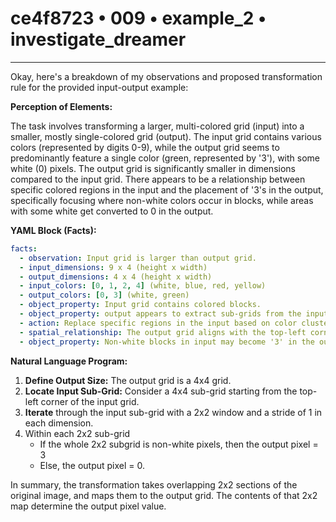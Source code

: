 # ce4f8723 • 009 • example_2 • investigate_dreamer

---
Okay, here's a breakdown of my observations and proposed transformation rule for the provided input-output example:

**Perception of Elements:**

The task involves transforming a larger, multi-colored grid (input) into a smaller, mostly single-colored grid (output). The input grid contains various colors (represented by digits 0-9), while the output grid seems to predominantly feature a single color (green, represented by '3'), with some white (0) pixels. The output grid is significantly smaller in dimensions compared to the input grid. There appears to be a relationship between specific colored regions in the input and the placement of '3's in the output, specifically focusing where non-white colors occur in blocks, while areas with some white get converted to 0 in the output.

**YAML Block (Facts):**



```yaml
facts:
  - observation: Input grid is larger than output grid.
  - input_dimensions: 9 x 4 (height x width)
  - output_dimensions: 4 x 4 (height x width)
  - input_colors: [0, 1, 2, 4] (white, blue, red, yellow)
  - output_colors: [0, 3] (white, green)
  - object_property: Input grid contains colored blocks.
  - object_property: output appears to extract sub-grids from the input.
  - action: Replace specific regions in the input based on color clusters.
  - spatial_relationship: The output grid aligns with the top-left corner of the input grid.
  - object_property: Non-white blocks in input may become '3' in the output, while mixes become 0.

```



**Natural Language Program:**

1.  **Define Output Size:** The output grid is a 4x4 grid.
2.  **Locate Input Sub-Grid:** Consider a 4x4 sub-grid starting from the top-left corner of the input grid.
3.  **Iterate** through the input sub-grid with a 2x2 window and a stride of 1 in each dimension.
4. Within each 2x2 sub-grid
    *  If the whole 2x2 subgrid is non-white pixels, then the output pixel = 3
    *  Else, the output pixel = 0.

In summary, the transformation takes overlapping 2x2 sections of the original image, and maps them to the output grid. The contents of that 2x2 map determine the output pixel value.

